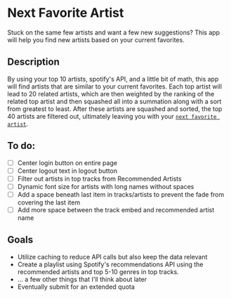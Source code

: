 # Next Favorite Artist

Stuck on the same few artists and want a few new suggestions? This app will help you find new artists based on your current favorites.

## Description

By using your top 10 artists, spotify's API, and a little bit of math, this app will find artists that are similar to your current favorites. Each top artist will lead to 20 related artists, which are then weighted by the ranking of the related top artist and then squashed all into a summation along with a sort from greatest to least. After these artists are squashed and sorted, the top 40 artists are filtered out, ultimately leaving you with your [`next favorite artist`](https://www.nextfavartist.dev).

## To do:

- [ ] Center login button on entire page
- [ ] Center logout text in logout button
- [ ] Filter out artists in top tracks from Recommended Artists
- [ ] Dynamic font size for artists with long names without spaces
- [ ] Add a space beneath last item in tracks/artists to prevent the fade from covering the last item
- [ ] Add more space between the track embed and recommended artist name

## Goals

- Utilize caching to reduce API calls but also keep the data relevant
- Create a playlist using Spotify's recommendations API using the recommended artists and top 5-10 genres in top tracks.
- ... a few other things that I'll think about later
- Eventually submit for an extended quota
